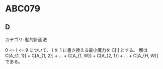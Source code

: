 # ABC079

## D
カテゴリ: 動的計画法

0 <= i <= 9 について、 i を 1 に書き換える最小魔力を C[i] とする。
解は C[A_{1, 1}] + C[A_{1, 2}] + ... + C[A_{1, W}] + C[A_{2, 1}] + ... + C[A_{H, W}] である。

